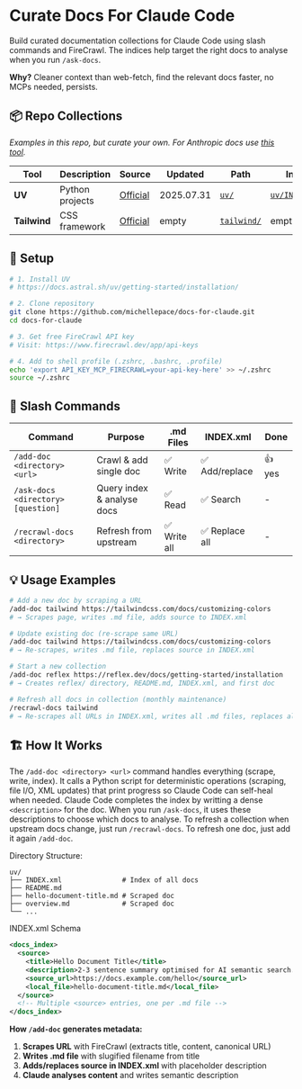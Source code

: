 # Curate Docs For Claude Code

Build curated documentation collections for Claude Code using slash commands and FireCrawl. The indices help target the right docs to analyse when you run `/ask-docs`.

**Why?** Cleaner context than web-fetch, find the relevant docs faster, no MCPs needed, persists.

## 📦 Repo Collections

*Examples in this repo, but curate your own. For Anthropic docs use [this tool](https://github.com/ericbuess/claude-code-docs).*

| Tool | Description | Source | Updated | Path | Index |
|------|-------------|--------|---------|------|-------|
| **UV** | Python projects | [Official](https://docs.astral.sh/uv/) | 2025.07.31 | [`uv/`](uv/) | [`uv/INDEX.xml`](uv/INDEX.xml) |
| **Tailwind** | CSS framework | [Official](https://tailwindcss.com/docs/) | empty | [`tailwind/`](tailwind/) | empty |

## 🚀 Setup

```bash
# 1. Install UV
# https://docs.astral.sh/uv/getting-started/installation/

# 2. Clone repository
git clone https://github.com/michellepace/docs-for-claude.git
cd docs-for-claude

# 3. Get free FireCrawl API key
# Visit: https://www.firecrawl.dev/app/api-keys

# 4. Add to shell profile (.zshrc, .bashrc, .profile)
echo 'export API_KEY_MCP_FIRECRAWL=your-api-key-here' >> ~/.zshrc
source ~/.zshrc
```

## 📖 Slash Commands

| Command | Purpose | .md Files | INDEX.xml | Done |
|---------|---------|-----------|-----------|------|
| `/add-doc <directory> <url>` | Crawl & add single doc | ✅ Write | ✅ Add/replace | 👍 yes |
| `/ask-docs <directory> [question]` | Query index & analyse docs | ✅ Read | ✅ Search | - |
| `/recrawl-docs <directory>` | Refresh from upstream | ✅ Write all | ✅ Replace all | - |

## 💡 Usage Examples

```bash
# Add a new doc by scraping a URL
/add-doc tailwind https://tailwindcss.com/docs/customizing-colors
# → Scrapes page, writes .md file, adds source to INDEX.xml

# Update existing doc (re-scrape same URL)
/add-doc tailwind https://tailwindcss.com/docs/customizing-colors
# → Re-scrapes, writes .md file, replaces source in INDEX.xml

# Start a new collection
/add-doc reflex https://reflex.dev/docs/getting-started/installation
# → Creates reflex/ directory, README.md, INDEX.xml, and first doc

# Refresh all docs in collection (monthly maintenance)
/recrawl-docs tailwind
# → Re-scrapes all URLs in INDEX.xml, writes all .md files, replaces all sources
```

## 🏗️ How It Works

The `/add-doc <directory> <url>` command handles everything (scrape, write, index). It calls a Python script for deterministic operations (scraping, file I/O, XML updates) that print progress so Claude Code can self-heal when needed. Claude Code completes the index by writting a dense `<description>` for the doc. When you run `/ask-docs`, it uses these descriptions to choose which docs to analyse. To refresh a collection when upstream docs change, just run `/recrawl-docs`. To refresh one doc, just add it again `/add-doc`.

Directory Structure:

```text
uv/
├── INDEX.xml               # Index of all docs
├── README.md
├── hello-document-title.md # Scraped doc
├── overview.md             # Scraped doc
└── ...
```

INDEX.xml Schema

```xml
<docs_index>
  <source>
    <title>Hello Document Title</title>
    <description>2-3 sentence summary optimised for AI semantic search...</description>
    <source_url>https://docs.example.com/hello</source_url>
    <local_file>hello-document-title.md</local_file>
  </source>
  <!-- Multiple <source> entries, one per .md file -->
</docs_index>
```

**How `/add-doc` generates metadata:**

1. **Scrapes URL** with FireCrawl (extracts title, content, canonical URL)
2. **Writes .md file** with slugified filename from title
3. **Adds/replaces source in INDEX.xml** with placeholder description
4. **Claude analyses content** and writes semantic description
